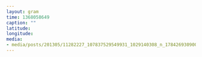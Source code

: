 ```yaml
---
layout: gram
time: 1368058649
caption: ""
latitude: 
longitude: 
media:
- media/posts/201305/11282227_107837529549931_1029140308_n_17842693090000351.jpg
---
```


